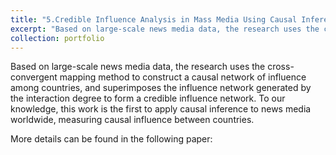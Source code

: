 ```yaml
---
title: "5.Credible Influence Analysis in Mass Media Using Causal Inference."
excerpt: "Based on large-scale news media data, the research uses the cross-convergent mapping method to construct a causal network of influence among countries, and superimposes the influence network generated by the interaction degree to form a credible influence network."
collection: portfolio
---
```



Based on large-scale news media data, the research uses the cross-convergent mapping method to construct a causal network of influence among countries, and superimposes the influence network generated by the interaction degree to form a credible influence network. To our knowledge, this work is the first to apply causal inference to news media worldwide, measuring causal influence between countries.


More details can be found in the following paper:

